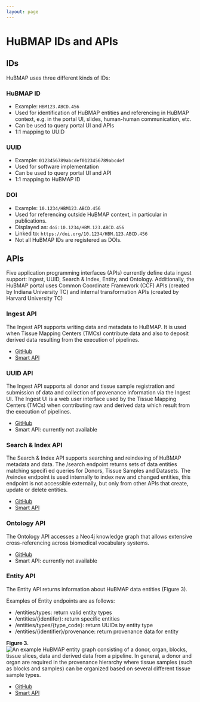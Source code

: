 ```yaml
---
layout: page
---
```

# HuBMAP IDs and APIs

## IDs

HuBMAP uses three different kinds of IDs:

### HuBMAP ID
- Example: `HBM123.ABCD.456` 
- Used for identification of HuBMAP entities and referencing in HuBMAP context, e.g. in the portal UI, slides, human-human communication, etc.
- Can be used to query portal UI and APIs
- 1:1 mapping to UUID

### UUID
- Example: `0123456789abcdef0123456789abcdef`
- Used for software implementation
- Can be used to query portal UI and API
- 1:1 mapping to HuBMAP ID

### DOI
- Example: `10.1234/HBM123.ABCD.456` 
- Used for referencing outside HuBMAP context, in particular in publications.
- Displayed as: `doi:10.1234/HBM.123.ABCD.456`
- Linked to: `https://doi.org/10.1234/HBM.123.ABCD.456`
- Not all HuBMAP IDs are registered as DOIs.


## APIs
Five application programming interfaces (APIs) currently define 
data ingest support: Ingest, UUID, Search & Index, Entity, and Ontology.  Additionally, the HuBMAP portal uses Common Coordinate Framework (CCF) APIs (created by Indiana University TC) and internal transformation APIs (created by Harvard University TC)

### Ingest API
The Ingest API supports writing data and metadata to HuBMAP. It is used when Tissue Mapping Centers (TMCs) contribute data and also to deposit derived data resulting from the execution of pipelines.
- [GitHub](https://github.com/hubmapconsortium/ingest-ui) 
- [Smart API](https://smart-api.info/ui/5a6bea1158d2652743c7a201fdb1c44d)

### UUID API
The Ingest API supports all donor and tissue sample registration and submission of data and collection of provenance information via the Ingest UI. The Ingest UI is a web user interface used by the Tissue Mapping Centers (TMCs) when contributing raw and derived data which result from the execution of pipelines.
- [GitHub](https://github.com/hubmapconsortium/uuid-api)
- Smart API: currently not available

### Search & Index API
The Search & Index API supports searching and reindexing of HuBMAP metadata and data. The /search endpoint returns sets of data entities matching specifi ed queries for Donors, Tissue Samples and Datasets. The /reindex endpoint is used internally to index new and changed entities, this endpoint is not accessible externally, but only from other APIs that create, update or delete entities.
- [GitHub](https://github.com/hubmapconsortium/search-api)
- [Smart API](https://smart-api.info/ui/7aaf02b838022d564da776b03f357158)

### Ontology API
The Ontology API accesses a Neo4j knowledge graph that allows
extensive cross-referencing across biomedical vocabulary systems.
- [GitHub](https://github.com/hubmapconsortium/hubmap-ontology)
- Smart API: currently not available

### Entity API
The Entity API returns information about HuBMAP data entities (Figure 3). 

Examples of Entity endpoints are as follows:
 - /entities/types: return valid entity types
 - /entities/{identifer}: return specific entities
 - /entities/types/{type_code}: return UUIDs by entity type
 - /entities/{identifier}/provenance: return provenance
   data for entity

**Figure 3.**
![An example HuBMAP entity graph consisting of a donor, organ, blocks, tissue slices, data and derived data from a pipeline. In general, a donor and organ are required in the provenance hierarchy where tissue samples (such as blocks and samples) can be organized based on several different tissue sample types.](https://drive.google.com/file/d/14aAyTItvm3teFB5jUX5TVGRpW4oit99b/view?usp=sharing)

- [GitHub](https://github.com/hubmapconsortium/entity-api) 
- [Smart API](https://smart-api.info/ui/0065e419668f3336a40d1f5ab89c6ba3)
